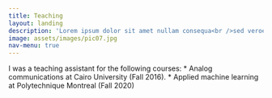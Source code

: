 ```yaml
---
title: Teaching
layout: landing
description: 'Lorem ipsum dolor sit amet nullam consequa<br />sed veroeros. tempus adipiscing nulla.'
image: assets/images/pic07.jpg
nav-menu: true
---
```


<!-- Main -->
<div id="main">
I was a teaching assistant for the following courses:
* Analog communications at Cairo University (Fall 2016).
* Applied machine learning at Polytechnique Montreal (Fall 2020)


</div>
